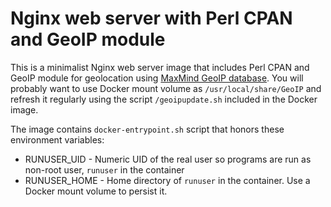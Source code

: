 # Nginx web server with Perl CPAN and GeoIP module

This is a minimalist Nginx web server image that includes Perl CPAN and GeoIP module for geolocation using [MaxMind GeoIP database](https://www.maxmind.com/en/geoip2-services-and-databases). You will probably want to use Docker mount volume as `/usr/local/share/GeoIP` and refresh it regularly using the script `/geoipupdate.sh` included in the Docker image.

The image contains `docker-entrypoint.sh` script that honors these environment variables:

- RUNUSER_UID - Numeric UID of the real user so programs are run as non-root user, `runuser` in the container
- RUNUSER_HOME - Home directory of `runuser` in the container. Use a Docker mount volume to persist it.

